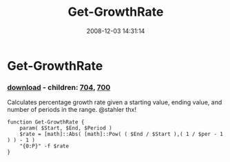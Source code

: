 ﻿---
pid:            699
poster:         halr9000
title:          Get-GrowthRate
date:           2008-12-03 14:31:14
format:         posh
parent:         0
parent:         0
children:       704,700
---

# Get-GrowthRate

### [download](699.ps1) - children: [704](704.md), [700](700.md)

Calculates percentage growth rate given a starting value, ending value, and number of periods in the range.  @stahler thx!

```posh
function Get-GrowthRate {
	param( $Start, $End, $Period ) 
	$rate = [math]::Abs( [math]::Pow( ( $End / $Start ),( 1 / $per - 1 ) ) - 1 )
	"{0:P}" -f $rate
}
```

